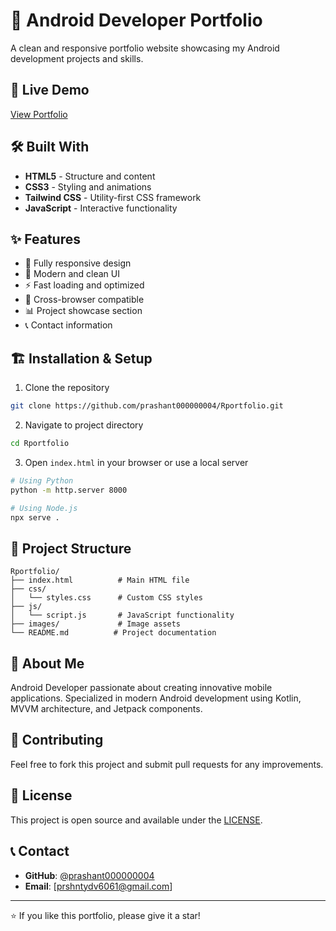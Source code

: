 # 📱 Android Developer Portfolio

A clean and responsive portfolio website showcasing my Android development projects and skills.

## 🚀 Live Demo

[View Portfolio](https://prashant000000004.github.io/Rportfolio/)

## 🛠️ Built With

- **HTML5** - Structure and content
- **CSS3** - Styling and animations
- **Tailwind CSS** - Utility-first CSS framework
- **JavaScript** - Interactive functionality

## ✨ Features

- 📱 Fully responsive design
- 🎨 Modern and clean UI
- ⚡ Fast loading and optimized
- 🔧 Cross-browser compatible
- 📊 Project showcase section
- 📞 Contact information

## 🏗️ Installation & Setup

1. Clone the repository
```bash
git clone https://github.com/prashant000000004/Rportfolio.git
```

2. Navigate to project directory
```bash
cd Rportfolio
```

3. Open `index.html` in your browser or use a local server
```bash
# Using Python
python -m http.server 8000

# Using Node.js
npx serve .
```

## 📁 Project Structure

```
Rportfolio/
├── index.html          # Main HTML file
├── css/
│   └── styles.css      # Custom CSS styles
├── js/
│   └── script.js       # JavaScript functionality
├── images/             # Image assets
└── README.md          # Project documentation
```

## 📱 About Me

Android Developer passionate about creating innovative mobile applications. Specialized in modern Android development using Kotlin, MVVM architecture, and Jetpack components.

## 🤝 Contributing

Feel free to fork this project and submit pull requests for any improvements.

## 📄 License

This project is open source and available under the [LICENSE](LICENSE).

## 📞 Contact

- **GitHub**: [@prashant000000004](https://github.com/prashant000000004)
- **Email**: [prshntydv6061@gmail.com]


---

⭐ If you like this portfolio, please give it a star!
